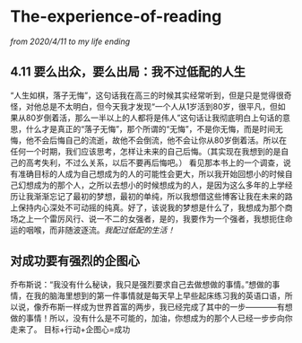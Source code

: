 # The-experience-of-reading
*from 2020/4/11 to my life ending*
## 4.11 要么出众，要么出局：我不过低配的人生  
“人生如棋，落子无悔”，这句话我在高三的时候其实经常听到，但是只是觉得很奇怪，对他总是不太明白，但今天我才发现“一个人从1岁活到80岁，很平凡，但如果从80岁倒着活，那么一半以上的人都将是伟人”这句话让我彻底明白上句话的意思，什么才是真正的“落子无悔”，那个所谓的“无悔”，不是你无悔，而是时间无悔，他不会后悔自己的流逝，故他不会倒流，他不会让你从80岁倒着活。所以在任何一个时期，我们应该思考，怎样让未来的自己后悔。（其实现在我想到的是自己的高考失利，不过么关系，以后不要再后悔吧。）
看见那本书上的一个调查，说有准确目标的人成为自己想成为的人的可能性会更大，所以我开始回想小的时候自己幻想成为的那个人，之所以去想小的时候想成为的人，是因为这么多年的上学经历让我渐渐忘记了最初的梦想，最初的单纯，所以我想借这些博客让我在未来的路上保持内心深处不可动摇的纯真。好了，该说我的梦想是什么了，我想成为那个商场之上一个雷厉风行、说一不二的女强者，是的，我要作为一个强者，我想扼住命运的咽喉，而非随波逐流。*我配过低配的生活！*
## 对成功要有强烈的企图心  
乔布斯说：“我没有什么秘诀，我只是强烈要求自己去做想做的事情。”想做的事情，在我的脑海里想到的第一件事情就是每天早上早些起床练习我的英语口语，所以说，像乔布斯一样成为世界首富的两步，我已经完成了其中的一步————有想做的事情！所以，没有什么是不可能的，加油，你想成为的那个人已经一步步向你走来了。
目标+行动+企图心=成功
